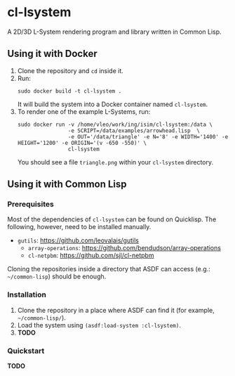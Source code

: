 # cl-lsystem
A 2D/3D L-System rendering program and library written in Common Lisp.

## Using it with Docker

1. Clone the repository and `cd` inside it.
2. Run:
   ```shell
   sudo docker build -t cl-lsystem .
   ```
   It will build the system into a Docker container named `cl-lsystem`.
3. To render one of the example L-Systems, run:
   ```shell
   sudo docker run -v /home/vleo/work/ing/isim/cl-lsystem:/data \
                   -e SCRIPT=/data/examples/arrowhead.lisp  \
                   -e OUT='/data/triangle' -e N='8' -e WIDTH='1400' -e HEIGHT='1200' -e ORIGIN='(v -650 -550)' \
                   cl-lsystem
   ```
   You should see a file `triangle.png` within your `cl-lsystem` directory.

## Using it with Common Lisp

### Prerequisites

Most of the dependencies of `cl-lsystem` can be found on Quicklisp.
The following, however, need to be installed manually.

* `gutils`: https://github.com/leovalais/gutils
  * `array-operations`: https://github.com/bendudson/array-operations
  * `cl-netpbm`: https://github.com/sjl/cl-netpbm

Cloning the repositories inside a directory that ASDF can access
(e.g.: `~/common-lisp`) should be enough.

### Installation

1. Clone the repository in a place where ASDF can find it (for example, `~/common-lisp/`).
2. Load the system using `(asdf:load-system :cl-lsystem)`.
3. **TODO**

### Quickstart

**TODO**
